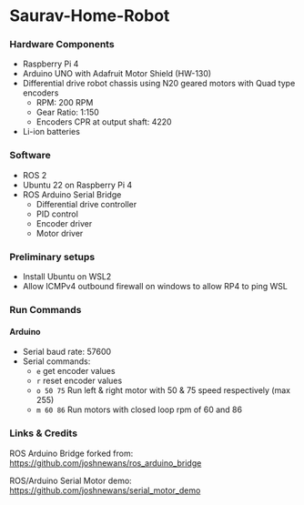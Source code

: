 # Saurav-Home-Robot

### Hardware Components

 - Raspberry Pi 4
 - Arduino UNO with Adafruit Motor Shield (HW-130)
 - Differential drive robot chassis using N20 geared motors with Quad type encoders
    - RPM: 200 RPM
    - Gear Ratio: 1:150
    - Encoders CPR at output shaft: 4220
- Li-ion batteries

### Software

 - ROS 2
 - Ubuntu 22 on Raspberry Pi 4
 - ROS Arduino Serial Bridge
    - Differential drive controller
    - PID control
    - Encoder driver
    - Motor driver

### Preliminary setups

- Install Ubuntu on WSL2
- Allow ICMPv4 outbound firewall on windows to allow RP4 to ping WSL

### Run Commands

#### Arduino
- Serial baud rate: 57600
- Serial commands:
    - `e` get encoder values
    - `r` reset encoder values
    - `o 50 75` Run left & right motor with 50 & 75 speed respectively (max 255)
    - `m 60 86` Run motors with closed loop rpm of 60 and 86


### Links & Credits

ROS Arduino Bridge forked from: https://github.com/joshnewans/ros_arduino_bridge

ROS/Arduino Serial Motor demo: https://github.com/joshnewans/serial_motor_demo

